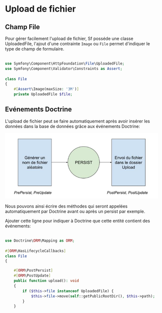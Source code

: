 # Upload de fichier

## Champ File

Pour gérer facilement l'upload de fichier, Sf posséde une classe UploadedFile, l'ajout d'une contrainte ``Image`` ou ``File`` permet d'indiquer le type de champ de formulaire.

```php 

use Symfony\Component\HttpFoundation\File\UploadedFile;
use Symfony\Component\Validator\Constraints as Assert;

class File 
{
    #[Assert\Image(maxSize: '3M')]
    private UploadedFile $file;
```

## Evénements Doctrine

L'upload de fichier peut se faire automatiquement après avoir insérer les données dans la base de données grâce aux événements Doctrine:

![DoctrineEvents](./img/doctrine%20events.jpg)

Nous pouvons ainsi écrire des méthodes qui seront appelées automatiquement par Doctrine avant ou après un persist par exemple.

Ajouter cette ligne pour indiquer à Doctrine que cette entité contient des événements:

```php 

use Doctrine\ORM\Mapping as ORM;

#[ORM\HasLifecycleCallbacks]
class File
{
```

```php 
    #[ORM\PostPersist]
    #[ORM\PostUpdate]
    public function upload(): void 
    {
        if ($this->file instanceof UploadedFile) {
            $this->file->move(self::getPublicRootDir(), $this->path);
        }
    }
```